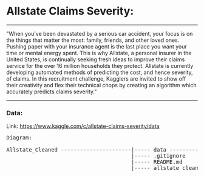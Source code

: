 # Allstate Claims Severity: 

---

"When you’ve been devastated by a serious car accident, your focus is on the things that matter the most: family, friends, and other loved ones. Pushing paper with your insurance agent is the last place you want your time or mental energy spent. This is why Allstate, a personal insurer in the United States, is continually seeking fresh ideas to improve their claims service for the over 16 million households they protect. Allstate is currently developing automated methods of predicting the cost, and hence severity, of claims. In this recruitment challenge, Kagglers are invited to show off their creativity and flex their technical chops by creating an algorithm which accurately predicts claims severity."

---

### Data: 

Link: https://www.kaggle.com/c/allstate-claims-severity/data <br/>

<pre>
Diagram: <br />
Allstate_Cleaned ----------------------|----- data ----------------------|----- train.csv
                                       |----- .gitignore                 |----- test.csv
                                       |----- README.md                  |
                                       |----- allstate_cleaned.ipynb     |
</pre>
